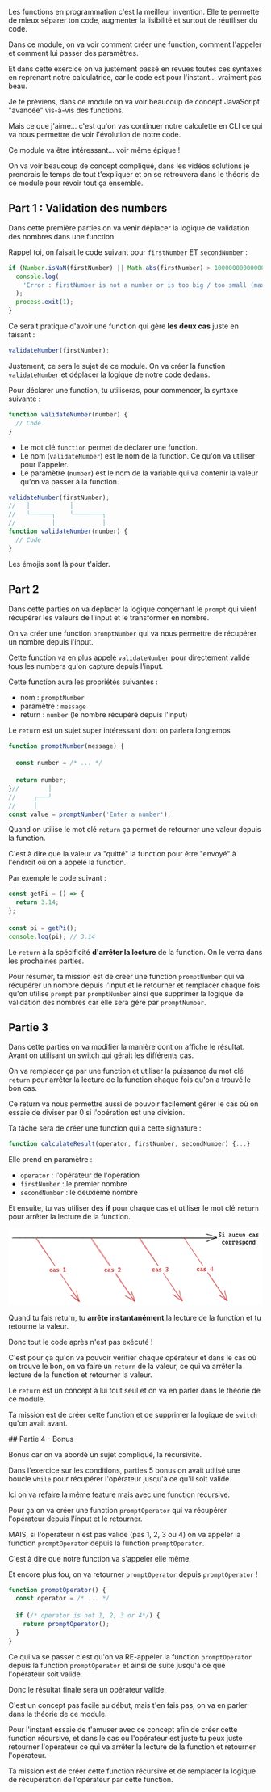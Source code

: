 Les functions en programmation c'est la meilleur invention. Elle te permette de mieux séparer ton code, augmenter la lisibilité et surtout de réutiliser du code.

Dans ce module, on va voir comment créer une function, comment l'appeler et comment lui passer des paramètres.

Et dans cette exercice on va justement passé en revues toutes ces syntaxes en reprenant notre calculatrice, car le code est pour l'instant... vraiment pas beau.

Je te préviens, dans ce module on va voir beaucoup de concept JavaScript "avancée" vis-à-vis des functions.

Mais ce que j'aime... c'est qu'on vas continuer notre calculette en CLI ce qui va nous permettre de voir l'évolution de notre code.

Ce module va être intéressant... voir même épique !

On va voir beaucoup de concept compliqué, dans les vidéos solutions je prendrais le temps de tout t'expliquer et on se retrouvera dans le théoris de ce module pour revoir tout ça ensemble.

## Part 1 : Validation des numbers

Dans cette première parties on va venir déplacer la logique de validation des nombres dans une function.

Rappel toi, on faisait le code suivant pour `firstNumber` ET `secondNumber` :

```js
if (Number.isNaN(firstNumber) || Math.abs(firstNumber) > 100000000000000) {
  console.log(
    'Error : firstNumber is not a number or is too big / too small (max: 100000000000000)'
  );
  process.exit(1);
}
```

Ce serait pratique d'avoir une function qui gère **les deux cas** juste en faisant :

```js
validateNumber(firstNumber);
```

Justement, ce sera le sujet de ce module. On va créer la function `validateNumber` et déplacer la logique de notre code dedans.

Pour déclarer une function, tu utiliseras, pour commencer, la syntaxe suivante :

```js
function validateNumber(number) {
  // Code
}
```

- Le mot clé `function` permet de déclarer une function.
- Le nom (`validateNumber`) est le nom de la function. Ce qu'on va utiliser pour l'appeler.
- Le paramètre (`number`) est le nom de la variable qui va contenir la valeur qu'on va passer à la function.

```js
validateNumber(firstNumber);
//   │           │
//   └──────┐    └────────┐
//          │             │
function validateNumber(number) {
  // Code
}
```

Les émojis sont là pour t'aider.

## Part 2

Dans cette parties on va déplacer la logique conçernant le `prompt` qui vient récupérer les valeurs de l'input et le transformer en nombre.

On va créer une function `promptNumber` qui va nous permettre de récupérer un nombre depuis l'input.

Cette function va en plus appelé `validateNumber` pour directement validé tous les numbers qu'on capture depuis l'input.

Cette function aura les propriétés suivantes :

- nom : `promptNumber`
- paramètre : `message`
- return : `number` (le nombre récupéré depuis l'input)

Le `return` est un sujet super intéressant dont on parlera longtemps

```js
function promptNumber(message) {

  const number = /* ... */

  return number;
}//        │
//     ┌───┘
//     │
const value = promptNumber('Enter a number');
```

Quand on utilise le mot clé `return` ça permet de retourner une valeur depuis la function.

C'est à dire que la valeur va "quitté" la function pour être "envoyé" à l'endroit où on a appelé la function.

Par exemple le code suivant :

```js
const getPi = () => {
  return 3.14;
};

const pi = getPi();
console.log(pi); // 3.14
```

Le `return` à la spécificité **d'arrêter la lecture** de la function. On le verra dans les prochaines parties.

Pour résumer, ta mission est de créer une function `promptNumber` qui va récupérer un nombre depuis l'input et le retourner et remplacer chaque fois qu'on utilise `prompt` par `promptNumber` ainsi que supprimer la logique de validation des nombres car elle sera géré par `promptNumber`.

## Partie 3

Dans cette parties on va modifier la manière dont on affiche le résultat. Avant on utilisant un switch qui gérait les différents cas.

On va remplacer ça par une function et utiliser la puissance du mot clé `return` pour arrêter la lecture de la function chaque fois qu'on a trouvé le bon cas.

Ce return va nous permettre aussi de pouvoir facilement gérer le cas où on essaie de diviser par 0 si l'opération est une division.

Ta tâche sera de créer une function qui a cette signature :

```js
function calculateResult(operator, firstNumber, secondNumber) {...}
```

Elle prend en paramètre :

- `operator` : l'opérateur de l'opération
- `firstNumber` : le premier nombre
- `secondNumber` : le deuxième nombre

Et ensuite, tu vas utiliser des **if** pour chaque cas et utiliser le mot clé `return` pour arrêter la lecture de la function.

![](./images/return.png)

Quand tu fais return, tu **arrête instantanément** la lecture de la function et tu retourne la valeur.

Donc tout le code après n'est pas exécuté !

C'est pour ça qu'on va pouvoir vérifier chaque opérateur et dans le cas où on trouve le bon, on va faire un `return` de la valeur, ce qui va arrêter la lecture de la function et retourner la valeur.

Le `return` est un concept à lui tout seul et on va en parler dans le théorie de ce module.

Ta mission est de créer cette function et de supprimer la logique de `switch` qu'on avait avant.

## Partie 4 - Bonus

Bonus car on va abordé un sujet compliqué, la récursivité.

Dans l'exercice sur les conditions, parties 5 bonus on avait utilisé une boucle `while` pour récupérer l'opérateur jusqu'à ce qu'il soit valide.

Ici on va refaire la même feature mais avec une function récursive.

Pour ça on va créer une function `promptOperator` qui va récupérer l'opérateur depuis l'input et le retourner.

MAIS, si l'opérateur n'est pas valide (pas 1, 2, 3 ou 4) on va appeler la function `promptOperator` depuis la function `promptOperator`.

C'est à dire que notre function va s'appeler elle même.

Et encore plus fou, on va retourner `promptOperator` depuis `promptOperator` !

```js
function promptOperator() {
  const operator = /* ... */

  if (/* operator is not 1, 2, 3 or 4*/) {
    return promptOperator();
  }
}
```

Ce qui va se passer c'est qu'on va RE-appeler la function `promptOperator` depuis la function `promptOperator` et ainsi de suite jusqu'à ce que l'opérateur soit valide.

Donc le résultat finale sera un opérateur valide.

C'est un concept pas facile au début, mais t'en fais pas, on va en parler dans la théorie de ce module.

Pour l'instant essaie de t'amuser avec ce concept afin de créer cette function récursive, et dans le cas ou l'opérateur est juste tu peux juste retourner l'opérateur ce qui va arrêter la lecture de la function et retourner l'opérateur.

Ta mission est de créer cette function récursive et de remplacer la logique de récupération de l'opérateur par cette function.
